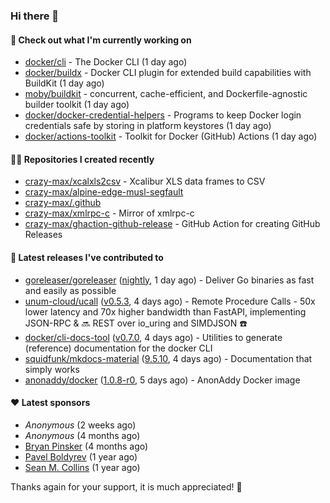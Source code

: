 ### Hi there 👋

#### 👷 Check out what I'm currently working on

- [docker/cli](https://github.com/docker/cli) - The Docker CLI (1 day ago)
- [docker/buildx](https://github.com/docker/buildx) - Docker CLI plugin for extended build capabilities with BuildKit (1 day ago)
- [moby/buildkit](https://github.com/moby/buildkit) - concurrent, cache-efficient, and Dockerfile-agnostic builder toolkit (1 day ago)
- [docker/docker-credential-helpers](https://github.com/docker/docker-credential-helpers) - Programs to keep Docker login credentials safe by storing in platform keystores (1 day ago)
- [docker/actions-toolkit](https://github.com/docker/actions-toolkit) - Toolkit for Docker (GitHub) Actions (1 day ago)

#### 👨‍💻 Repositories I created recently

- [crazy-max/xcalxls2csv](https://github.com/crazy-max/xcalxls2csv) - Xcalibur XLS data frames to CSV
- [crazy-max/alpine-edge-musl-segfault](https://github.com/crazy-max/alpine-edge-musl-segfault)
- [crazy-max/.github](https://github.com/crazy-max/.github)
- [crazy-max/xmlrpc-c](https://github.com/crazy-max/xmlrpc-c) - Mirror of xmlrpc-c
- [crazy-max/ghaction-github-release](https://github.com/crazy-max/ghaction-github-release) - GitHub Action for creating GitHub Releases

#### 🚀 Latest releases I've contributed to

- [goreleaser/goreleaser](https://github.com/goreleaser/goreleaser) ([nightly](https://github.com/goreleaser/goreleaser/releases/tag/nightly), 1 day ago) - Deliver Go binaries as fast and easily as possible
- [unum-cloud/ucall](https://github.com/unum-cloud/ucall) ([v0.5.3](https://github.com/unum-cloud/ucall/releases/tag/v0.5.3), 4 days ago) - Remote Procedure Calls  - 50x lower latency and 70x higher bandwidth than FastAPI, implementing JSON-RPC &amp; 🔜 REST over io_uring and SIMDJSON ☎️
- [docker/cli-docs-tool](https://github.com/docker/cli-docs-tool) ([v0.7.0](https://github.com/docker/cli-docs-tool/releases/tag/v0.7.0), 4 days ago) - Utilities to generate (reference) documentation for the docker CLI
- [squidfunk/mkdocs-material](https://github.com/squidfunk/mkdocs-material) ([9.5.10](https://github.com/squidfunk/mkdocs-material/releases/tag/9.5.10), 4 days ago) - Documentation that simply works
- [anonaddy/docker](https://github.com/anonaddy/docker) ([1.0.8-r0](https://github.com/anonaddy/docker/releases/tag/1.0.8-r0), 5 days ago) - AnonAddy Docker image

#### ❤️ Latest sponsors
- _Anonymous_ (2 weeks ago)
- _Anonymous_ (4 months ago)
- [Bryan Pinsker](https://github.com/BryanPinsker) (4 months ago)
- [Pavel Boldyrev](https://github.com/bpg) (1 year ago)
- [Sean M. Collins](https://github.com/sc68cal) (1 year ago)

Thanks again for your support, it is much appreciated! 🙏
